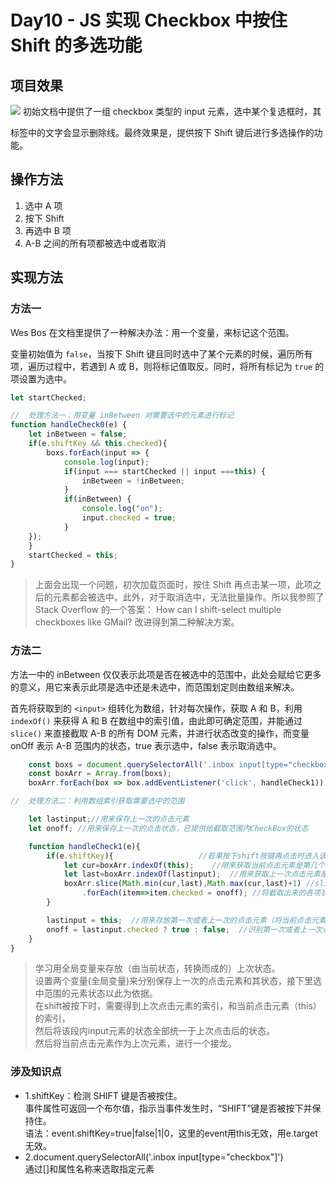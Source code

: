 # Day10 - JS 实现 Checkbox 中按住 Shift 的多选功能

## 项目效果

![](http://om1c35wrq.bkt.clouddn.com/day10-1.gif)
初始文档中提供了一组 checkbox 类型的 input 元素，选中某个复选框时，其 <p> 标签中的文字会显示删除线。最终效果是，提供按下 Shift 键后进行多选操作的功能。
## 操作方法

1. 选中 A 项
2. 按下 Shift
3. 再选中 B 项
4. A-B 之间的所有项都被选中或者取消

## 实现方法

### 方法一

Wes Bos 在文档里提供了一种解决办法：用一个变量，来标记这个范围。

变量初始值为 `false`，当按下 Shift 键且同时选中了某个元素的时候，遍历所有项，遍历过程中，若遇到 A 或 B，则将标记值取反。同时，将所有标记为 `true` 的项设置为选中。

```js
let startChecked;

//	处理方法一：用变量 inBetween 对需要选中的元素进行标记
function handleCheck0(e) {
	let inBetween = false;
	if(e.shiftKey && this.checked){
		boxs.forEach(input => {
			console.log(input);
			if(input === startChecked || input ===this) {
				inBetween = !inBetween;
			}
			if(inBetween) {
				console.log("on");
				input.checked = true;
			}
	});
	}
	startChecked = this;
}
```
> 上面会出现一个问题，初次加载页面时，按住 Shift 再点击某一项，此项之后的元素都会被选中。此外，对于取消选中，无法批量操作。所以我参照了 Stack Overflow 的一个答案： How can I shift-select multiple checkboxes like GMail? 改进得到第二种解决方案。

### 方法二
方法一中的 inBetween 仅仅表示此项是否在被选中的范围中，此处会赋给它更多的意义，用它来表示此项是选中还是未选中，而范围划定则由数组来解决。  

首先将获取到的 `<input>` 组转化为数组，针对每次操作，获取 A 和 B，利用 `indexOf()` 来获得 A 和 B 在数组中的索引值，由此即可确定范围，并能通过 `slice()` 来直接截取 A-B 的所有 DOM 元素，并进行状态改变的操作，而变量 onOff 表示 A-B 范围内的状态，true 表示选中，false 表示取消选中。
```js
    const boxs = document.querySelectorAll('.inbox input[type="checkbox"]');
    const boxArr = Array.from(boxs);
    boxArr.forEach(box => box.addEventListener('click', handleCheck1));

//  处理方法二：利用数组索引获取需要选中的范围

    let lastinput;//用来保存上一次的点击元素
    let onoff; //用来保存上一次的点击状态，已提供给截取范围内CheckBox的状态

    function handleCheck1(e){
        if(e.shiftKey){                   //若果按下shift按键再点击时进入该程序，主要用来处理索引值
            let cur=boxArr.indexOf(this);    //用来获取当前点击元素是第几个input
            let last=boxArr.indexOf(lastinput);  //用来获取上一次点击元素是第几个input
            boxArr.slice(Math.min(cur,last),Math.max(cur,last)+1) //slice返回一个子数组
                .forEach(item=>item.checked = onoff); //将截取出来的各项状态设置的和上下点击元素的状态一致
        }

        lastinput = this;  //用来存放第一次或者上一次的点击元素（将当前点击元素作为上次元素，然后在有点击时和下次又组成一个范围）
        onoff = lastinput.checked ? true : false;  //识别第一次或者上一次点击元素的状态值
    }
}
```
> 学习用全局变量来存放（由当前状态，转换而成的）上次状态。  
设置两个变量(全局变量)来分别保存上一次的点击元素和其状态，接下里选中范围的元素状态以此为依据。  
在shift被按下时，需要得到上次点击元素的索引，和当前点击元素（this）的索引，  
然后将该段内input元素的状态全部统一于上次点击后的状态。  
然后将当前点击元素作为上次元素，进行一个接龙。  
### 涉及知识点
- 1.shiftKey：检测 SHIFT 键是否被按住。  
事件属性可返回一个布尔值，指示当事件发生时，“SHIFT”键是否被按下并保持住。  
语法：event.shiftKey=true|false|1|0，这里的event用this无效，用e.target无效。  
- 2.document.querySelectorAll('.inbox input[type="checkbox"]')  
通过[]和属性名称来选取指定元素  
